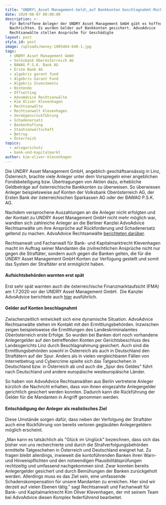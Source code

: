 ```yaml
---
title: "UNDRY\_Asset Management-Geld\_auf Bankkonten beschlagnahmt-Rückführung an Geschädigte"
date: 2020-08-07 00:00:00
description: >-
  Für Betroffene Anleger der UNDRY Asset Management GmbH gibt es hoffnungsvolle
  Nachrichten. Es wurden Gelder auf Bankkonten gesichert. AdvoAdvice
  Rechtsanwälte stellen Ansprüche für Geschädigte
layout: post
style_id: post
image: /uploads/money-1005464-640-1.jpg
tags:
  - UNDRY Asset Management GmbH
  - Volksbank Oberösterreich AG
  - BAWAG P.S.K. Bank AG
  - Erste Bank AG
  - algebris garant fund
  - Algebris Garant Fund
  - Algebris Investments
  - Nintendo
  - Offsetting
  - AdvoAdvice Rechtsanwälte
  - Kim Oliver Klevenhagen
  - Rechtsanwälte
  - Rechtsanwalt Klevenhagen
  - Vermögensrückführung
  - Schadenersatz
  - Bankenhaftung
  - Staatsanwaltschaft
  - Betrug
  - Österreich
topics:
  - anlegerschutz
  - bank-und-kapitalmarkt
author: kim-oliver-klevenhagen
---
```


Die UNDRY Asset Management GmbH, angeblich geschäftsansässig in Linz, Österreich, brachte viele Anleger unter dem Vorspiegeln einer angeblichen Fondsbeteiligung bzw. Übertragungen von Aktien dazu, erhebliche Geldbeträge auf österreichische Bankkonten zu überweisen. So überwiesen Anleger beispielsweise auf Konten der Volksbank Oberösterreich AG, der Ersten Bank der österreichischen Sparkassen AG oder der BAWAG P.S.K. AG.

Nachdem versprochene Auszahlungen an die Anleger nicht erfolgten und der Kontakt zu UNDRY Asset Management GmbH nicht mehr möglich war, wandten sich zahlreiche Anleger an die Berliner Kanzlei AdvoAdvice Rechtsanwälte um ihre Ansprüche auf Rückforderung und Schadenersatz geltend zu machen. AdvoAdvice Rechtsanwälte [berichteten darüber](https://advoadvice.de/blog/undry-asset-management-gmbh-aus-linz-anleger-melden-sich/).

Rechtsanwalt und Fachanwalt für Bank- und Kapitalmarktrecht Klevenhagen macht im Auftrag seiner Mandanten die zivilrechtlichen Ansprüche nicht nur gegen die Straftäter, sondern auch gegen die Banken gelten, die für die UNDRY Asset Management GmbH Konten zur Verfügung gestellt und somit das System der Straftäter erst ermöglicht haben.

#### Aufsichtsbehörden warnten erst spät

Erst sehr spät warnten auch die österreichische Finanzmarktaufsicht (FMA) am 1.7.2020 vor der UNDRY Asset Management GmbH. &nbsp;Die Kanzlei AdvoAdvice berichtete auch [hier](https://advoadvice.de/blog/erfolg-f%C3%BCr-advoadvice-rechtsanw%C3%A4lte-mbb-aufsichtsbeh%C3%B6rden-warnen-vor-undry-asset-management-gmbh/) ausführlich.

#### Gelder auf Konten beschlagnahmt

Zwischenzeitlich entwickelt sich eine dynamische Situation. AdvoAdvice Rechtsanwälte stehen im Kontakt mit den Ermittlungsbehörden. Inzwischen zeigen beispielsweise die Ermittlungen des Landeskriminalamtes Oberösterreich erste Erfolge. So wurden bei Banken dort noch vorhandene Anlegergelder auf den betreffenden Konten per Gerichtsbeschluss des Landesgerichts Linz durch Beschlagnahmung gesichert. Auch sind die Ermittlungsbehörden sowohl in Österreich als auch in Deutschland den Straftätern auf der Spur. Anders als in vielen vergleichbaren Fällen von Internetbetrug und Cybercrime spielte sich das Tatgeschehen in Deutschland bzw. in Österreich ab und auch die „Spur des Geldes" führt nach Deutschland und andere europäische westeuropäische Länder.

So haben von AdvoAdvice Rechtsanwälten aus Berlin vertretene Anleger kürzlich die Nachricht erhalten, dass von ihnen eingezahlte Anlegergelder gerichtlich gesichert werden konnten. Dadurch kann die Rückführung der Gelder für die Mandanten in Angriff genommen werden.

#### Entschädigung der Anleger als realistisches Ziel

Diese Umstände sorgen dafür, dass neben der Verfolgung der Straftäter auch eine Rückführung von bereits verloren geglaubten Anlegergeldern möglich erscheint.

„Man kann es tatsächlich als "Glück im Unglück" bezeichnen, dass sich das bisher von uns recherchierte und durch die Strafverfolgungsbehörden ermittelte Tatgeschehen in Österreich und Deutschland ereignet hat. Zu fragen bleibt allerdings, inwieweit die kontoführenden Banken ihren Warn- und Hinweispflichten und den notwendigen Plausibilitätsprüfungen rechtzeitig und umfassend nachgekommen sind. Zwar konnten bereits Anlegergelder gesichert und durch Bemühungen der Banken zurückgeholt werden. Allerdings muss es das Ziel sein, eine umfassende Schadenskompensation für unsere Mandanten zu erreichen. Hier sind wir derzeit auf vielen Ebenen tätig." sagt Rechtsanwalt und Fachanwalt für Bank- und Kapitalmarktrecht Kim Oliver Klevenhagen, der mit seinem Team bei AdvoAdvice diesen Komplex federführend bearbeitet.

&nbsp;